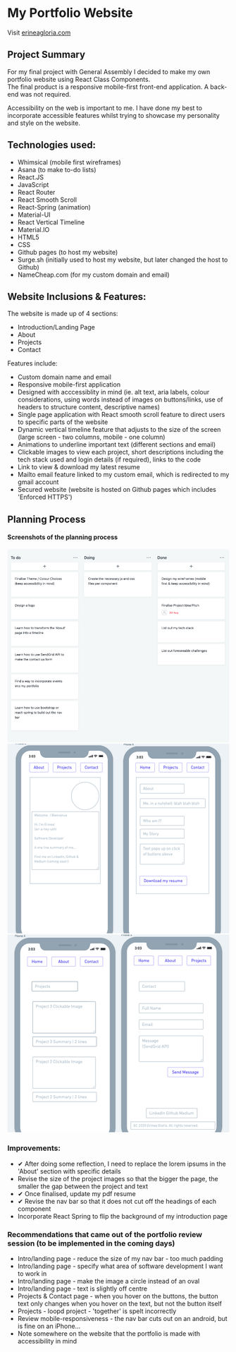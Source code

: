 # My Portfolio Website

Visit <a href="https://www.erineagloria.com/">erineagloria.com</a>

## Project Summary 
For my final project with General Assembly I decided to make my own portfolio website using React Class Components. 
<br>
The final product is a responsive mobile-first front-end application. A back-end was not required. 

Accessibility on the web is important to me. I have done my best to incorporate accessible features whilst trying to showcase my personality and style on the website. 

## Technologies used:
* Whimsical (mobile first wireframes)
* Asana (to make to-do lists)
* React.JS 
* JavaScript
* React Router 
* React Smooth Scroll 
* React-Spring (animation)
* Material-UI
* React Vertical Timeline
* Material.IO
* HTML5
* CSS
* Github pages (to host my website)
* Surge.sh (initially used to host my website, but later changed the host to Github)
* NameCheap.com (for my custom domain and email)

## Website Inclusions & Features:

The website is made up of 4 sections: 
- Introduction/Landing Page 
- About
- Projects
- Contact

Features include: 
* Custom domain name and email 
* Responsive mobile-first application
* Designed with acccessiblity in mind (ie. alt text, aria labels, colour considerations, using words instead of images on buttons/links, use of headers to structure content, descriptive names)
* Single page application with React smooth scroll feature to direct users to specific parts of the website
* Dynamic vertical timeline feature that adjusts to the size of the screen (large screen - two columns, mobile - one column)
* Animations to underline important text (different sections and email)
* Clickable images to view each project, short descriptions including the tech stack used and login details (if required), links to the code 
* Link to view & download my latest resume
* Mailto email feature linked to my custom email, which is redirected to my gmail account
* Secured website (website is hosted on Github pages which includes 'Enforced HTTPS') 

## Planning Process

#### Screenshots of the planning process

<img src="https://github.com/erineagloria/portfolio-app/blob/master/Planning%20Board%20.png?raw=true" alt="planning process - to do lists">

<img src="https://github.com/erineagloria/portfolio-app/blob/master/Wireframe%20%7C%20Home%20and%20About%20Page.png?raw=true" alt="wireframe - home and about page">

<img src="https://github.com/erineagloria/portfolio-app/blob/master/Wireframe%20%7C%20Project%20and%20Contact%20Page.png?raw=true" alt="wireframe - project and contact page">

### Improvements:
* ✔ After doing some reflection, I need to replace the lorem ipsums in the 'About' section with specific details 
* Revise the size of the project images so that the bigger the page, the smaller the gap between the project and text 
* ✔ Once finalised, update my pdf resume 
* ✔ Revise the nav bar so that it does not cut off the headings of each component
* Incorporate React Spring to flip the background of my introduction page 

### Recommendations that came out of the portfolio review session (to be implemented in the coming days)
* Intro/landing page - reduce the size of my nav bar - too much padding
* Intro/landing page - specify what area of software development I want to work in
* Intro/landing page - make the image a circle instead of an oval
* Intro/landing page - text is slightly off centre
* Projects & Contact page - when you hover on the buttons, the button text only changes when you hover on the text, but not the button itself
* Projects - loopd project - 'together' is spelt incorrectly 
* Review mobile-responsiveness - the nav bar cuts out on an android, but is fine on an iPhone...
* Note somewhere on the website that the portfolio is made with accessibility in mind
